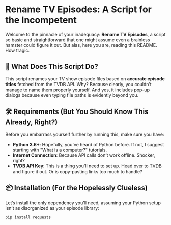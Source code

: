 # Rename TV Episodes: A Script for the Incompetent

Welcome to the pinnacle of your inadequacy: **Rename TV Episodes**, a script so basic and straightforward that one might assume even a brainless hamster could figure it out. But alas, here you are, reading this README. How tragic.

## 🤔 What Does This Script Do?

This script renames your TV show episode files based on **accurate episode titles** fetched from the TVDB API. Why? Because clearly, you couldn’t manage to name them properly yourself. And yes, it includes pop-up dialogs because even typing file paths is evidently beyond you.

## 🛠 Requirements (But You Should Know This Already, Right?)

Before you embarrass yourself further by running this, make sure you have:

- **Python 3.6+**: Hopefully, you've heard of Python before. If not, I suggest starting with "What is a computer?" tutorials.
- **Internet Connection**: Because API calls don’t work offline. Shocker, right?
- **TVDB API Key**: This is a thing you'll need to set up. Head over to [TVDB](https://thetvdb.com/) and figure it out. Or is copy-pasting links too much to handle?

## 📦 Installation (For the Hopelessly Clueless)

Let’s install the only dependency you'll need, assuming your Python setup isn’t as disorganized as your episode library:

```bash
pip install requests
